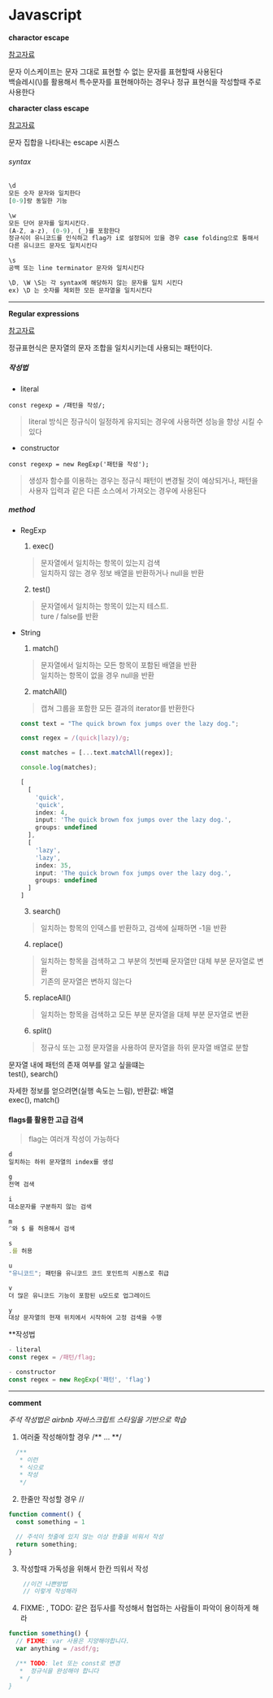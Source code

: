 # Javascript

**charactor escape**

[참고자료](https://developer.mozilla.org/en-US/docs/Web/JavaScript/Reference/Regular_expressions/Character_escape)

문자 이스케이프는 문자 그대로 표현할 수 없는 문자를 표현할때 사용된다  
백슬레시(\\)를 활용해서 특수문자를 표현해야하는 경우나 정규 표현식을 작성할때 주로 사용한다

**character class escape**

[참고자료](https://developer.mozilla.org/en-US/docs/Web/JavaScript/Reference/Regular_expressions/Character_class_escape)

문자 집합을 나타내는 escape 시퀀스

###### syntax

```javascript
\d
모든 숫자 문자와 일치한다
[0-9]랑 동일한 기능

\w
모든 단어 문자를 일치시킨다.
(A-Z, a-z), (0-9), (_)를 포함한다
정규식이 유니코드를 인식하고 flag가 i로 설정되어 있을 경우 case folding으로 통해서
다른 유니코드 문자도 일치시킨다

\s
공백 또는 line terminator 문자와 일치시킨다

\D, \W \S는 각 syntax에 해당하지 않는 문자를 일치 시킨다
ex) \D 는 숫자를 제외한 모든 문자열을 일치시킨다

```

---

**Regular expressions**

[참고자료](https://developer.mozilla.org/en-US/docs/Web/JavaScript/Guide/Regular_expressions)

정규표현식은 문자열의 문자 조합을 일치시키는데 사용되는 패턴이다.  

##### 작성법

- literal

```
const regexp = /패턴을 작성/;
```

> literal 방식은 정규식이 일정하게 유지되는 경우에 사용하면 성능을 향상 시킬 수 있다

- constructor

```
const regexp = new RegExp('패턴을 작성');
```

> 생성자 함수를 이용하는 경우는 정규식 패턴이 변경될 것이 예상되거나, 패턴을 사용자 입력과 같은 다른 소스에서 가져오는 경우에 사용된다

##### method

- RegExp

    1. exec()

    > 문자열에서 일치하는 항목이 있는지 검색  
    일치하지 않는 경우 정보 배열을 반환하거나 null을 반환

    2. test()

    > 문자열에서 일치하는 항목이 있는지 테스트.  
    ture / false를 반환

- String

    1. match()

    > 문자열에서 일치하는 모든 항목이 포함된 배열을 반환  
    일치하는 항목이 없을 경우 null을 반환

    2. matchAll()

    > 캡쳐 그룹을 포함한 모든 결과의 iterator를 반환한다

    ```javascript
    const text = "The quick brown fox jumps over the lazy dog.";  

    const regex = /(quick|lazy)/g;

    const matches = [...text.matchAll(regex)];

    console.log(matches);

    [
      [
        'quick',
        'quick',
        index: 4,
        input: 'The quick brown fox jumps over the lazy dog.',
        groups: undefined
      ],
      [
        'lazy',
        'lazy',
        index: 35,
        input: 'The quick brown fox jumps over the lazy dog.',
        groups: undefined
      ]
    ]
    ```

    3. search()

    > 일치하는 항목의 인덱스를 반환하고, 검색에 실패하면 -1을 반환

    4. replace()

    > 일치하는 항목을 검색하고 그 부분의 첫번째 문자열만 대체 부분 문자열로 변환  
    기존의 문자열은 변하지 않는다

    5. replaceAll()

    > 일치하는 항목을 검색하고 모든 부분 문자열을 대체 부분 문자열로 변환

    6. split()

    > 정규식 또는 고정 문자열을 사용하여 문자열을 하위 문자열 배열로 분할

문자열 내에 패턴의 존재 여부를 알고 싶을떄는  
test(), search()  

자세한 정보를 얻으려면(실행 속도는 느림), 반환값: 배열  
exec(), match()  

#### flags를 활용한 고급 검색

> flag는 여러개 작성이 가능하다

```javascript
d
일치하는 하위 문자열의 index를 생성

g
전역 검색

i
대소문자를 구분하지 않는 검색

m
^와 $ 를 허용해서 검색

s
.를 허용

u
"유니코드"; 패턴을 유니코드 코드 포인트의 시퀀스로 취급

v
더 많은 유니코드 기능이 포함된 u모드로 업그레이드

y
대상 문자열의 현재 위치에서 시작하여 고정 검색을 수행

```

**작성법

```javascript
- literal
const regex = /패턴/flag;

- constructor
const regex = new RegExp('패턴', 'flag')

```

---

**comment**

*주석 작성법은 airbnb 자바스크립트 스타일을 기반으로 학습*

1. 여러줄 작성해야할 경우 /** ... **/

```javascript
  /**
   * 이런 
   * 식으로
   * 작성
   */

```

2. 한줄만 작성할 경우 //

```javascript
function comment() {
  const something = 1

  // 주석이 첫줄에 있지 않는 이상 한줄을 비워서 작성
  return something;
}
```

3. 작성할때 가독성을 위해서 한칸 띄워서 작성

```javascript
    //이건 나쁜방법
    // 이렇게 작성해라
```

4. FIXME: , TODO: 같은 접두사를 작성해서 협업하는 사람들이 파악이 용이하게 해라

```javascript
function something() {
  // FIXME: var 사용은 지양해야합니다.
  var anything = /asdf/g;

  /** TODO: let 또는 const로 변경 
   *  정규식을 완성해야 합니다
   * /
}
```